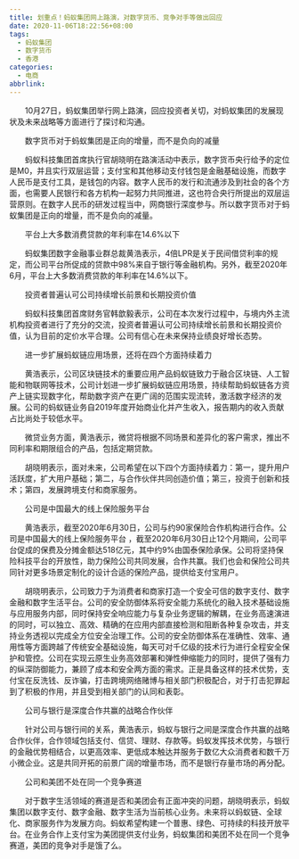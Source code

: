 ```yaml
---
title: 划重点！蚂蚁集团网上路演，对数字货币、竞争对手等做出回应
date: 2020-11-06T18:22:56+08:00
tags:
  - 蚂蚁集团
  - 数字货币
  - 香港
categories:
  - 电商
abbrlink:
---
```


　　10月27日，蚂蚁集团举行网上路演，回应投资者关切，对蚂蚁集团的发展现状及未来战略等方面进行了探讨和沟通。

　　数字货币对于蚂蚁集团是正向的增量，而不是负向的减量

　　蚂蚁科技集团首席执行官胡晓明在路演活动中表示，数字货币央行给予的定位是M0，并且实行双层运营；支付宝和其他移动支付钱包是金融基础设施，而数字人民币是支付工具，是钱包的内容。数字人民币的发行和流通涉及到社会的各个方面，也需要人民银行和各方机构一起努力共同推进，这也符合央行所提出的双层运营原则。在数字人民币的研发过程当中，网商银行深度参与。所以数字货币对于蚂蚁集团是正向的增量，而不是负向的减量。

　　平台上大多数消费贷款的年利率在14.6%以下

　　蚂蚁集团数字金融事业群总裁黄浩表示，4倍LPR是关于民间借贷利率的规定，而公司平台所促成的贷款中98%来自于银行等金融机构。另外，截至2020年6月，平台上大多数消费贷款的年利率在14.6%以下。

　　投资者普遍认可公司持续增长前景和长期投资价值

　　蚂蚁科技集团首席财务官韩歆毅表示，公司在本次发行过程中，与境内外主流机构投资者进行了充分的交流，投资者普遍认可公司持续增长前景和长期投资价值，认为目前的定价水平合理。公司有信心在未来保持业绩良好增长态势。

　　进一步扩展蚂蚁链应用场景，还将在四个方面持续着力

　　黄浩表示，公司区块链技术的重要应用产品蚂蚁链致力于融合区块链、人工智能和物联网等技术，公司计划进一步扩展蚂蚁链应用场景，持续帮助蚂蚁链各方资产上链实现数字化，帮助数字资产在更广阔的范围实现流转，激活数字经济的发展。公司的蚂蚁链业务自2019年度开始商业化并产生收入，报告期内的收入贡献占比尚处于较低水平。

　　微贷业务方面，黄浩表示，微贷将根据不同场景和差异化的客户需求，推出不同利率和期限组合的产品，包括定期贷款。

　　胡晓明表示，面对未来，公司希望在以下四个方面持续着力：第一，提升用户活跃度，扩大用户基础；第二，与合作伙伴共同创造价值；第三，投资于创新和技术；第四，发展跨境支付和商家服务。

　　公司是中国最大的线上保险服务平台

　　黄浩表示，截至2020年6月30日，公司与约90家保险合作机构进行合作。公司是中国最大的线上保险服务平台 ，截至2020年6月30日止12个月期间，公司平台促成的保费及分摊金额达518亿元，其中约9%由国泰保险承保。公司将坚持保险科技平台的开放性，助力保险公司共同发展，合作共赢。我们也会和保险公司共同针对更多场景定制化的设计合适的保险产品，提供给支付宝用户。

　　胡晓明表示，公司致力于为消费者和商家打造一个安全可信的数字支付、数字金融和数字生活平台。公司的安全防御体系将安全能力系统化的融入技术基础设施与应用服务内部，同时保持安全响应能力与复杂业务逻辑的解耦，在业务高速演进的同时，可以独立、高效、精确的在应用内部直接检测和阻断各种复杂攻击，并支持业务透视以完成全方位安全治理工作。公司的安全防御体系在准确性、效率、通用性等方面跨越了传统安全基础设施，每天可对千亿级的技术行为进行全程安全保护和管控。公司在实现云原生业务高效部署和弹性伸缩能力的同时，提供了强有力的纵深防御能力，兼顾了成本和安全两方面的需求。正是具备这样的技术优势，支付宝在反洗钱、反诈骗，打击跨境网络赌博与相关部门积极配合，对于打击犯罪起到了积极的作用，并且受到相关部门的认同和表彰。

　　公司与银行是深度合作共赢的战略合作伙伴

　　针对公司与银行间的关系，黄浩表示，蚂蚁与银行之间是深度合作共赢的战略合作伙伴，合作领域包括支付、信贷、理财、存款等。蚂蚁发挥技术优势，与银行的金融优势相结合，以更高效率、更低成本触达并服务于数亿大众消费者和数千万小微企业。这是共同开拓的前景广阔的增量市场，而不是银行存量市场的再分配。

　　公司和美团不处在同一个竞争赛道

　　对于数字生活领域的赛道是否和美团会有正面冲突的问题，胡晓明表示，蚂蚁集团以数字支付、数字金融、数字生活为当前核心业务。未来将以蚂蚁链、全球化、商家服务作为发展方向。蚂蚁希望构建一个普惠、绿色、可持续的科技开放平台。在业务合作上支付宝为美团提供支付业务，蚂蚁集团和美团不处在同一个竞争赛道，美团的竞争对手是饿了么。
